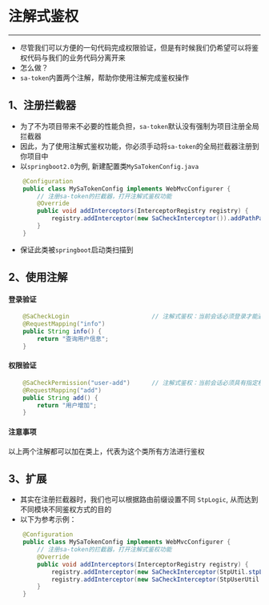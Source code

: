 # 注解式鉴权
--- 

- 尽管我们可以方便的一句代码完成权限验证，但是有时候我们仍希望可以将鉴权代码与我们的业务代码分离开来
- 怎么做？
- `sa-token`内置两个注解，帮助你使用注解完成鉴权操作


## 1、注册拦截器
- 为了不为项目带来不必要的性能负担，`sa-token`默认没有强制为项目注册全局拦截器
- 因此，为了使用注解式鉴权功能，你必须手动将`sa-token`的全局拦截器注册到你项目中
- 以`springboot2.0`为例, 新建配置类`MySaTokenConfig.java` 

``` java
	@Configuration
	public class MySaTokenConfig implements WebMvcConfigurer {
		// 注册sa-token的拦截器，打开注解式鉴权功能 
		@Override
		public void addInterceptors(InterceptorRegistry registry) {
			registry.addInterceptor(new SaCheckInterceptor()).addPathPatterns("/**");		// 全局拦截器
		}
	}
```
- 保证此类被`springboot`启动类扫描到

## 2、使用注解

#### 登录验证

``` java 
	@SaCheckLogin						// 注解式鉴权：当前会话必须登录才能通过 
	@RequestMapping("info")
	public String info() {
		return "查询用户信息";
	}
```

#### 权限验证

``` java 
	@SaCheckPermission("user-add")		// 注解式鉴权：当前会话必须具有指定权限才能通过 
	@RequestMapping("add")
	public String add() {
		return "用户增加";
	}
```

#### 注意事项
以上两个注解都可以加在类上，代表为这个类所有方法进行鉴权



## 3、扩展 
- 其实在注册拦截器时，我们也可以根据路由前缀设置不同 `StpLogic`, 从而达到不同模块不同鉴权方式的目的
- 以下为参考示例：
``` java
	@Configuration
	public class MySaTokenConfig implements WebMvcConfigurer {
		// 注册sa-token的拦截器，打开注解式鉴权功能 
		@Override
		public void addInterceptors(InterceptorRegistry registry) {
			registry.addInterceptor(new SaCheckInterceptor(StpUtil.stpLogic)).addPathPatterns("/admin/**");	
			registry.addInterceptor(new SaCheckInterceptor(StpUserUtil.stpLogic)).addPathPatterns("/user/**");	
		}
	}
```



